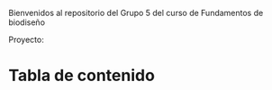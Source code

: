 Bienvenidos al repositorio del Grupo 5 del curso de Fundamentos de biodiseño

Proyecto:

# Tabla de contenido


